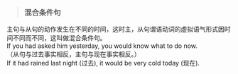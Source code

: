 >### 混合条件句
 	
主句与从句的动作发生在不同的时间，这时主，从句谓语动词的虚拟语气形式因时间不同而不同，这叫做混合条件句。 <br>
If you had asked him yesterday, you would know what to do now. <br>
（从句与过去事实相反，主句与现在事实相反。） <br>
If it had rained last night (过去), it would be very cold today (现在).